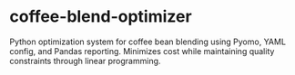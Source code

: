 # coffee-blend-optimizer
Python optimization system for coffee bean blending using Pyomo, YAML config, and Pandas reporting. Minimizes cost while maintaining quality constraints through linear programming.
